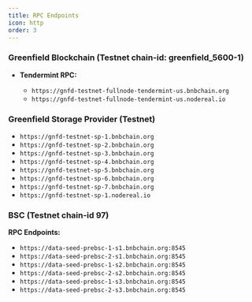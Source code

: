 ```yaml
---
title: RPC Endpoints
icon: http
order: 3
---
```


### Greenfield Blockchain (Testnet chain-id: greenfield_5600-1)

- **Tendermint RPC:**

  - `https://gnfd-testnet-fullnode-tendermint-us.bnbchain.org`
  - `https://gnfd-testnet-fullnode-tendermint-us.nodereal.io`

### Greenfield Storage Provider (Testnet)

- `https://gnfd-testnet-sp-1.bnbchain.org`
- `https://gnfd-testnet-sp-2.bnbchain.org`
- `https://gnfd-testnet-sp-3.bnbchain.org`
- `https://gnfd-testnet-sp-4.bnbchain.org`
- `https://gnfd-testnet-sp-5.bnbchain.org`
- `https://gnfd-testnet-sp-6.bnbchain.org`
- `https://gnfd-testnet-sp-7.bnbchain.org`
- `https://gnfd-testnet-sp-1.nodereal.io`

### BSC (Testnet chain-id 97)

**RPC Endpoints:**

- `https://data-seed-prebsc-1-s1.bnbchain.org:8545`
- `https://data-seed-prebsc-2-s1.bnbchain.org:8545`
- `https://data-seed-prebsc-1-s2.bnbchain.org:8545`
- `https://data-seed-prebsc-2-s2.bnbchain.org:8545`
- `https://data-seed-prebsc-1-s3.bnbchain.org:8545`
- `https://data-seed-prebsc-2-s3.bnbchain.org:8545`
